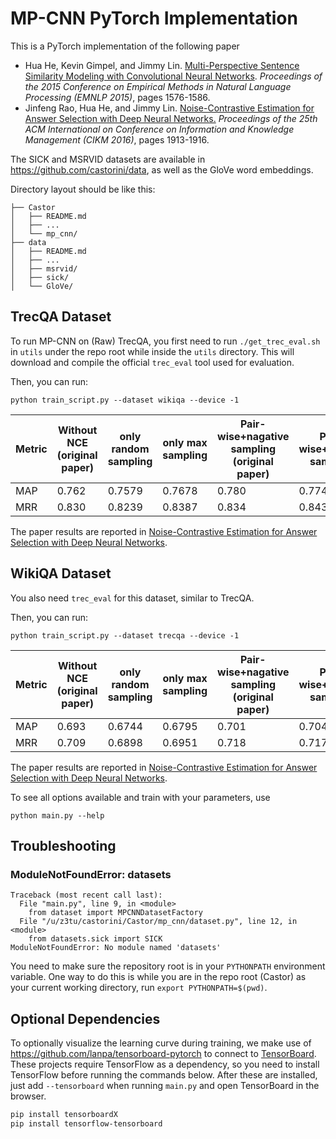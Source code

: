 # MP-CNN PyTorch Implementation

This is a PyTorch implementation of the following paper

* Hua He, Kevin Gimpel, and Jimmy Lin. [Multi-Perspective Sentence Similarity Modeling with Convolutional Neural Networks](http://aclweb.org/anthology/D/D15/D15-1181.pdf). *Proceedings of the 2015 Conference on Empirical Methods in Natural Language Processing (EMNLP 2015)*, pages 1576-1586.
* Jinfeng Rao, Hua He, and Jimmy Lin. [Noise-Contrastive Estimation for Answer Selection with Deep Neural Networks.](http://dl.acm.org/citation.cfm?id=2983872) *Proceedings of the 25th ACM International on Conference on Information and Knowledge Management (CIKM 2016)*, pages 1913-1916.


The SICK and MSRVID datasets are available in https://github.com/castorini/data, as well as the GloVe word embeddings.

Directory layout should be like this:
```
├── Castor
│   ├── README.md
│   ├── ...
│   └── mp_cnn/
├── data
│   ├── README.md
│   ├── ...
│   ├── msrvid/
│   ├── sick/
│   └── GloVe/
```

## TrecQA Dataset

To run MP-CNN on (Raw) TrecQA, you first need to run `./get_trec_eval.sh` in `utils` under the repo root while inside the `utils` directory. This will download and compile the official `trec_eval` tool used for evaluation.

Then, you can run:
```
python train_script.py --dataset wikiqa --device -1
```

Metric|Without NCE (original paper) | only random sampling | only max sampling | Pair-wise+nagative sampling (original paper) | Pair-wise+random sampling| Pair-wise+nagative sampling | Pair-wise+nagative sampling+pair weighting
-------|------|----------|------------|------------|------------|------|------
MAP    |0.762 | 0.7579| 0.7678|0.780  | 0.7745   |0.7873|0.7683
MRR    |0.830 |0.8239| 0.8387|0.834  | 0.8435  |0.8414|0.8253

The paper results are reported in [Noise-Contrastive Estimation for Answer Selection with Deep Neural Networks](https://dl.acm.org/citation.cfm?id=2983872).

## WikiQA Dataset

You also need `trec_eval` for this dataset, similar to TrecQA.

Then, you can run:
```
python train_script.py --dataset trecqa --device -1
```

Metric|Without NCE (original paper) | only random sampling  | only max sampling| Pair-wise+nagative sampling (original paper)| Pair-wise+random sampling | Pair-wise+nagative sampling | Pair-wise+nagative sampling+pair weighting
-------|-------|------|----------|------------|------------|------------|------------
MAP    |0.693 | 0.6744| 0.6795 | 0.701| 0.7047    |0.7049| 0.7047
MRR    |0.709 | 0.6898| 0.6951 |0.718 | 0.7172   |0.7192| 0.7211


The paper results are reported in [Noise-Contrastive Estimation for Answer Selection with Deep Neural Networks](https://dl.acm.org/citation.cfm?id=2983872).


To see all options available and train with your parameters, use
```
python main.py --help
```

## Troubleshooting

### ModuleNotFoundError: datasets
```
Traceback (most recent call last):
  File "main.py", line 9, in <module>
    from dataset import MPCNNDatasetFactory
  File "/u/z3tu/castorini/Castor/mp_cnn/dataset.py", line 12, in <module>
    from datasets.sick import SICK
ModuleNotFoundError: No module named 'datasets'
```

You need to make sure the repository root is in your `PYTHONPATH` environment variable. One way to do this is while you are in the repo root (Castor) as your current working directory, run `export PYTHONPATH=$(pwd)`.

## Optional Dependencies

To optionally visualize the learning curve during training, we make use of https://github.com/lanpa/tensorboard-pytorch to connect to [TensorBoard](https://github.com/tensorflow/tensorboard). These projects require TensorFlow as a dependency, so you need to install TensorFlow before running the commands below. After these are installed, just add `--tensorboard` when running `main.py` and open TensorBoard in the browser.

```sh
pip install tensorboardX
pip install tensorflow-tensorboard
```
